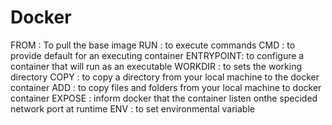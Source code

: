 # Docker
FROM      : To pull the base image
RUN 	  : to execute commands
CMD       : to provide default for an executing container
ENTRYPOINT: to configure a container that will run as an executable 
WORKDIR   : to sets the working directory 
COPY      : to copy a directory from your local machine to the docker container
ADD       : to copy files and folders from your local machine to docker container
EXPOSE    : inform docker that the container listen onthe specided network port at runtime
ENV       : to set environmental variable 
